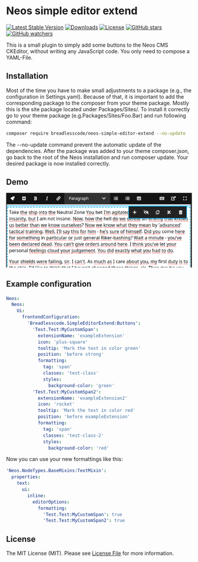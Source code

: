 # Neos simple editor extend

[![Latest Stable Version](https://poser.pugx.org/breadlesscode/neos-simple-editor-extend/v/stable)](https://packagist.org/packages/breadlesscode/neos-simple-editor-extend)
[![Downloads](https://img.shields.io/packagist/dt/breadlesscode/neos-simple-editor-extend.svg)](https://packagist.org/packages/breadlesscode/neos-simple-editor-extend)
[![License](https://img.shields.io/github/license/breadlesscode/neos-simple-editor-extend.svg)](LICENSE)
[![GitHub stars](https://img.shields.io/github/stars/breadlesscode/neos-simple-editor-extend.svg?style=social&label=Stars)](https://github.com/breadlesscode/neos-simple-editor-extend/stargazers)
[![GitHub watchers](https://img.shields.io/github/watchers/breadlesscode/neos-simple-editor-extend.svg?style=social&label=Watch)](https://github.com/breadlesscode/neos-simple-editor-extend/subscription)

This is a small plugin to simply add some buttons to the Neos CMS CKEditor, without writing any JavaScript code. You only need to compose a YAML-File. 

## Installation
Most of the time you have to make small adjustments to a package (e.g., the configuration in Settings.yaml). Because of that, it is important to add the corresponding package to the composer from your theme package. Mostly this is the site package located under Packages/Sites/. To install it correctly go to your theme package (e.g.Packages/Sites/Foo.Bar) and run following command:

```bash
composer require breadlesscode/neos-simple-editor-extend --no-update
```

The --no-update command prevent the automatic update of the dependencies. After the package was added to your theme composer.json, go back to the root of the Neos installation and run composer update. Your desired package is now installed correctly.

## Demo

![result demo image](Documentation/preview.gif "Example for the configuration below")

## Example configuration

```yaml
Neos:
  Neos:
    Ui:
      frontendConfiguration:
        'Breadlesscode.SimpleEditorExtend:Buttons':
          'Test.Test:MyCustomSpan':
            extensionName: 'exampleExtension'
            icon: 'plus-square'
            tooltip: 'Mark the text in color green'
            position: 'before strong'
            formatting:
              tag: 'span'
              classes: 'test-class'
              styles:
                background-color: 'green'
          'Test.Test:MyCustomSpan2':
            extensionName: 'exampleExtension2'
            icon: 'rocket'
            tooltip: 'Mark the text in color red'
            position: 'before exampleExtension'
            formatting:
              tag: 'span'
              classes: 'test-class-2'
              styles:
                background-color: 'red'
```

Now you can use your new formattings like this:

```yaml
'Neos.NodeTypes.BaseMixins:TextMixin':
  properties:
    text:
      ui:
        inline:
          editorOptions:
            formatting:
              'Test.Test:MyCustomSpan': true
              'Test.Test:MyCustomSpan2': true
```

## License
The MIT License (MIT). Please see [License File](LICENSE) for more information.
